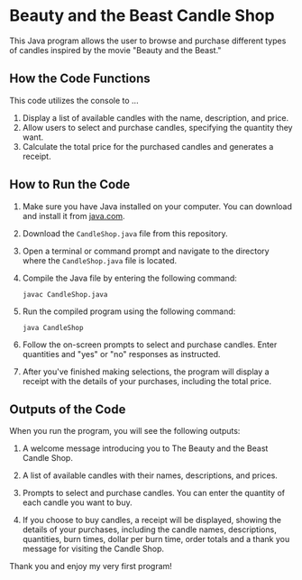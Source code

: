 # Beauty and the Beast Candle Shop

This Java program allows the user to browse and purchase different types of candles inspired by the movie "Beauty and the Beast."

## How the Code Functions

This code utilizes the console to ... 

1. Display a list of available candles with the name, description, and price.
2. Allow users to select and purchase candles, specifying the quantity they want.
3. Calculate the total price for the purchased candles and generates a receipt.

## How to Run the Code

1. Make sure you have Java installed on your computer. You can download and install it from [java.com](https://www.java.com/en/download/).

2. Download the `CandleShop.java` file from this repository.

3. Open a terminal or command prompt and navigate to the directory where the `CandleShop.java` file is located.

4. Compile the Java file by entering the following command:
   
   ```
   javac CandleShop.java
   ```

5. Run the compiled program using the following command:
   
   ```
   java CandleShop
   ```

6. Follow the on-screen prompts to select and purchase candles. Enter quantities and "yes" or "no" responses as instructed.

7. After you've finished making selections, the program will display a receipt with the details of your purchases, including the total price.

## Outputs of the Code

When you run the program, you will see the following outputs:

1. A welcome message introducing you to The Beauty and the Beast Candle Shop.

2. A list of available candles with their names, descriptions, and prices.

3. Prompts to select and purchase candles. You can enter the quantity of each candle you want to buy.

4. If you choose to buy candles, a receipt will be displayed, showing the details of your purchases, including the candle names, descriptions, quantities, burn times, dollar per burn time, order totals and a thank you message for visiting the Candle Shop.


Thank you and enjoy my very first program!
